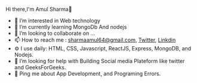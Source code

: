 Hi there,I'm Amul Sharma👋
- 👀 I’m interested in Web technology
- 🌱 I’m currently learning MongoDb And nodejs
- 💞️ I’m looking to collaborate on ...
- 📫 How to reach me : sharmaamul64@gmail.com, [Twitter](https://twitter.com/Amul_Sharma64), [Linkdin](https://www.linkedin.com/in/amul-sharma2000)
- ⚙️ I use daily: HTML, CSS, Javascript, ReactJS, Express, MongoDB, and Nodejs.
- 🤔 I’m looking for help with Building Social media Plateform like twitter and GeeksForGeeks.
- 💬 Ping me about App Development, and Programing Errors.


<!---
Amulsharma64/Amulsharma64 is a ✨ special ✨ repository because its `README.md` (this file) appears on your GitHub profile.
You can click the Preview link to take a look at your changes.
--->
